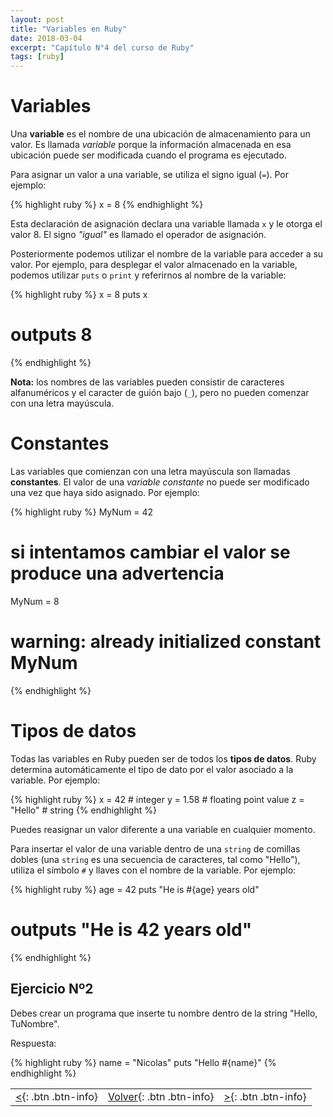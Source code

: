 ```yaml
---
layout: post
title: "Variables en Ruby"
date: 2018-03-04
excerpt: "Capítulo N°4 del curso de Ruby"
tags: [ruby]
---
```


# Variables

Una **variable** es el nombre de una ubicación de almacenamiento para un valor. Es llamada _variable_ porque la información almacenada en esa ubicación puede ser modificada cuando el programa es ejecutado.

Para asignar un valor a una variable, se utiliza el signo igual (`=`). Por ejemplo:

{% highlight ruby %}
x = 8
{% endhighlight %}

Esta declaración de asignación declara una variable llamada `x` y le otorga el valor 8. El signo _"igual"_ es llamado el operador de asignación.

Posteriormente podemos utilizar el nombre de la variable para acceder a su valor. Por ejemplo, para desplegar el valor almacenado en la variable, podemos utilizar `puts` o `print` y referirnos al nombre de la variable:

{% highlight ruby %}
x = 8
puts x
# outputs 8
{% endhighlight %}

**Nota:** los nombres de las variables pueden consistir de caracteres alfanuméricos y el caracter de guión bajo (`_`), pero no pueden comenzar con una letra mayúscula.

# Constantes

Las variables que comienzan con una letra mayúscula son llamadas **constantes**. El valor de una _variable constante_ no puede ser modificado una vez que haya sido asignado. Por ejemplo:

{% highlight ruby %}
MyNum = 42
# si intentamos cambiar el valor se produce una advertencia
MyNum = 8
# warning: already initialized constant MyNum
{% endhighlight %}

# Tipos de datos

Todas las variables en Ruby pueden ser de todos los **tipos de datos**. Ruby determina automáticamente el tipo de dato por el valor asociado a la variable. Por ejemplo:

{% highlight ruby %}
x = 42 # integer
y = 1.58 # floating point value
z = "Hello" # string
{% endhighlight %}

Puedes reasignar un valor diferente a una variable en cualquier momento.

Para insertar el valor de una variable dentro de una `string` de comillas dobles (una `string` es una secuencia de caracteres, tal como "Hello"), utiliza el símbolo `#` y llaves con el nombre de la variable. Por ejemplo:

{% highlight ruby %}
age = 42
puts "He is #{age} years old"
# outputs "He is 42 years old"
{% endhighlight %}

## Ejercicio Nº2

Debes crear un programa que inserte tu nombre dentro de la string "Hello, TuNombre".

Respuesta:

{% highlight ruby %}
name = "Nicolas"
puts "Hello #{name}"
{% endhighlight %}

|     |     |     |
|:----|:---:|----:|
| [<](https://nisoto.github.io/comentarios-ruby/){: .btn .btn-info} | [Volver](https://nisoto.github.io/curso-ruby/){: .btn .btn-info} | [>](https://nisoto.github.io/entrada-salida-ruby/){: .btn .btn-info} |
